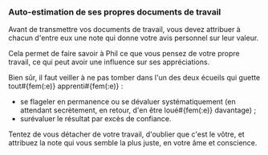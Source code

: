 ### Auto-estimation de ses propres documents de travail

Avant de transmettre vos documents de travail, vous devez attribuer à chacun d'entre eux une note qui donne votre avis personnel sur leur valeur.

Cela permet de faire savoir à Phil ce que vous pensez de votre propre travail, ce qui peut avoir une influence sur ses appréciations.

Bien sûr, il faut veiller à ne pas tomber dans l'un des deux écueils qui guette tout#{fem(:e)} apprenti#{fem(:e)} :

* se flageler en permanence ou se dévaluer systématiquement (en attendant secrètement, en retour, d'en être loué#{fem(:e)} davantage) ;
* surévaluer le résultat par excès de confiance.

Tentez de vous détacher de votre travail, d'oublier que c'est le vôtre, et attribuez la note qui vous semble la plus juste, en votre âme et conscience.
